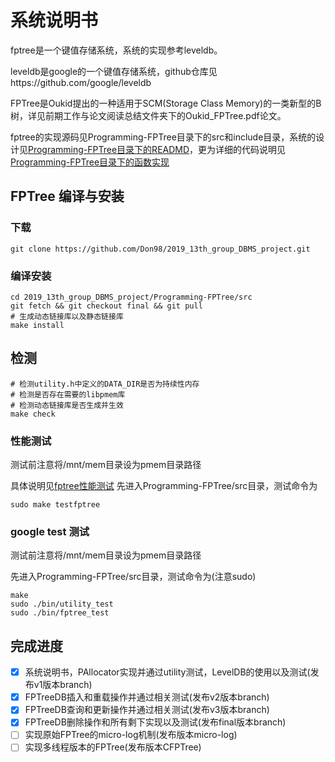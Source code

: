 # 系统说明书

fptree是一个键值存储系统，系统的实现参考leveldb。

leveldb是google的一个键值存储系统，github仓库见https://github.com/google/leveldb

FPTree是Oukid提出的一种适用于SCM(Storage Class Memory)的一类新型的B树，详见前期工作与论文阅读总结文件夹下的Oukid_FPTree.pdf论文。

fptree的实现源码见Programming-FPTree目录下的src和include目录，系统的设计见[Programming-FPTree目录下的READMD](./Programming-FPTree/README.md)，更为详细的代码说明见[Programming-FPTree目录下的函数实现](./Programming-FPTree/函数实现.md)

## FPTree 编译与安装
### 下载
```
git clone https://github.com/Don98/2019_13th_group_DBMS_project.git
```

### 编译安装
```
cd 2019_13th_group_DBMS_project/Programming-FPTree/src
git fetch && git checkout final && git pull 
# 生成动态链接库以及静态链接库
make install                                         
```
## 检测
```
# 检测utility.h中定义的DATA_DIR是否为持续性内存
# 检测是否存在需要的libpmem库
# 检测动态链接库是否生成并生效
make check                                            
```
### 性能测试
测试前注意将/mnt/mem目录设为pmem目录路径

具体说明见[fptree性能测试](fptree性能测试.md)
先进入Programming-FPTree/src目录，测试命令为
```
sudo make testfptree
```

### google test 测试
测试前注意将/mnt/mem目录设为pmem目录路径

先进入Programming-FPTree/src目录，测试命令为(注意sudo)
```
make
sudo ./bin/utility_test
sudo ./bin/fptree_test
```

## 完成进度

- [x] 系统说明书，PAllocator实现并通过utility测试，LevelDB的使用以及测试(发布v1版本branch)
- [x] FPTreeDB插入和重载操作并通过相关测试(发布v2版本branch)
- [x] FPTreeDB查询和更新操作并通过相关测试(发布v3版本branch)
- [x] FPTreeDB删除操作和所有剩下实现以及测试(发布final版本branch)
- [ ] 实现原始FPTree的micro-log机制(发布版本micro-log)
- [ ] 实现多线程版本的FPTree(发布版本CFPTree)
